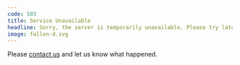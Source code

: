 ```yaml
---
code: 503
title: Service Unavailable
headline: Sorry, the server is temporarily unavailable. Please try later.
image: fallen-d.svg
---
```

Please [contact us](https://www.ted.com/contact)
and let us know what happened.
